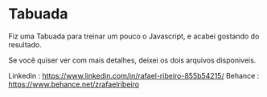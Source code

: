 # Tabuada
Fiz uma Tabuada para treinar um pouco o Javascript, e acabei gostando do resultado.

Se você quiser ver com mais detalhes, deixei os dois arquivos disponiveis.

Linkedin : https://www.linkedin.com/in/rafael-ribeiro-855b54215/
Behance : https://www.behance.net/zrafaelribeiro
